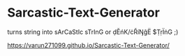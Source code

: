 # Sarcastic-Text-Generator
turns string into sArCaStIc sTrInG or ḍĔńK/ċŘíŊĝË $ṬṛÏṅG ;)

https://varun271099.github.io/Sarcastic-Text-Generator/
